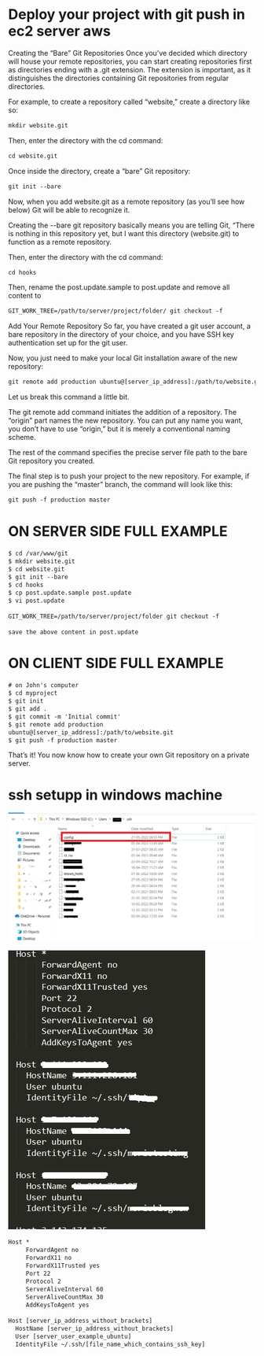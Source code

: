 # Deploy your project with git push in ec2 server aws

Creating the “Bare” Git Repositories
Once you’ve decided which directory will house your remote repositories, you can start creating repositories first as directories ending with a .git extension. The extension is important, as it distinguishes the directories containing Git repositories from regular directories.

For example, to create a repository called “website,” create a directory like so:

```html
mkdir website.git
```

Then, enter the directory with the cd command:
```html
cd website.git
```

Once inside the directory, create a “bare” Git repository:

```html
git init --bare
```

Now, when you add website.git as a remote repository (as you’ll see how below) Git will be able to recognize it.

Creating the --bare git repository basically means you are telling Git, “There is nothing in this repository yet, but I want this directory (website.git) to function as a remote repository.


Then, enter the directory with the cd command:
```html
cd hooks
```

Then, rename the post.update.sample to post.update and remove all content to 

```html
GIT_WORK_TREE=/path/to/server/project/folder/ git checkout -f
```


Add Your Remote Repository
So far, you have created a git user account, a bare repository in the directory of your choice, and you have SSH key authentication set up for the git user.

Now, you just need to make your local Git installation aware of the new repository:

```html
git remote add production ubuntu@[server_ip_address]:/path/to/website.git
```

Let us break this command a little bit.

The git remote add command initiates the addition of a repository. The “origin” part names the new repository. You can put any name you want, you don’t have to use “origin,” but it is merely a conventional naming scheme.

The rest of the command specifies the precise server file path to the bare Git repository you created.

The final step is to push your project to the new repository. For example, if you are pushing the “master” branch, the command will look like this:

```html
git push -f production master
```


# ON SERVER SIDE FULL EXAMPLE
```
$ cd /var/www/git
$ mkdir website.git
$ cd website.git
$ git init --bare
$ cd hooks
$ cp post.update.sample post.update
$ vi post.update

GIT_WORK_TREE=/path/to/server/project/folder git checkout -f

save the above content in post.update
```


# ON CLIENT SIDE FULL EXAMPLE
```
# on John's computer
$ cd myproject
$ git init
$ git add .
$ git commit -m 'Initial commit'
$ git remote add production ubuntu@[server_ip_address]:/path/to/website.git
$ git push -f production master
```



That’s it! You now know how to create your own Git repository on a private server.






# ssh setupp in windows machine

![alt text](https://github.com/pintuburman/deploy-your-project-with-git-push-in-ec2-server-aws/blob/main/ssh_config_file_path.jpg)

![alt text](https://github.com/pintuburman/deploy-your-project-with-git-push-in-ec2-server-aws/blob/main/ssh_config_file.jpg)


```
Host *
     ForwardAgent no
     ForwardX11 no
     ForwardX11Trusted yes
     Port 22
     Protocol 2
     ServerAliveInterval 60
     ServerAliveCountMax 30
     AddKeysToAgent yes

Host [server_ip_address_without_brackets]
  HostName [server_ip_address_without_brackets]
  User [server_user_example_ubuntu]
  IdentityFile ~/.ssh/[file_name_which_contains_ssh_key]
```




